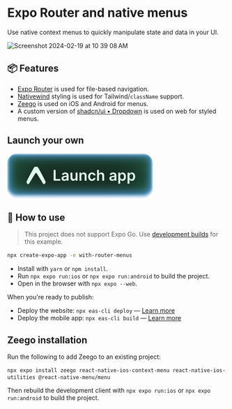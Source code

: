 # Expo Router and native menus

Use native context menus to quickly manipulate state and data in your UI.

<img width="1352" alt="Screenshot 2024-02-19 at 10 39 08 AM" src="https://github.com/expo/examples/assets/9664363/102fbfbe-ca0b-4143-a8d5-2c198c50612f">

## 📦 Features

- [Expo Router](https://docs.expo.dev/router/introduction/) is used for file-based navigation.
- [Nativewind](https://www.nativewind.dev/v4/overview/) styling is used for Tailwind/`className` support.
- [Zeego](https://zeego.dev/) is used on iOS and Android for menus.
- A custom version of [shadcn/ui • Dropdown](https://ui.shadcn.com/docs/components/dropdown-menu) is used on web for styled menus.

## Launch your own

[![Launch with Expo](https://github.com/expo/examples/blob/master/.gh-assets/launch.svg?raw=true)](https://launch.expo.dev/?github=https://github.com/expo/examples/tree/master/with-router-menus)

## 🚀 How to use

> This project does not support Expo Go. Use [development builds](https://docs.expo.dev/develop/development-builds/introduction/) for this example.

```sh
npx create-expo-app -e with-router-menus
```

- Install with `yarn` or `npm install`.
- Run `npx expo run:ios` or `npx expo run:android` to build the project.
- Open in the browser with `npx expo --web`.

When you're ready to publish:

- Deploy the website: `npx eas-cli deploy` — [Learn more](https://docs.expo.dev/eas/hosting/get-started/)
- Deploy the mobile app: `npx eas-cli build` — [Learn more](https://expo.dev/eas)

## Zeego installation

Run the following to add Zeego to an existing project:

```
npx expo install zeego react-native-ios-context-menu react-native-ios-utilities @react-native-menu/menu
```

Then rebuild the development client with `npx expo run:ios` or `npx expo run:android` to build the project.

